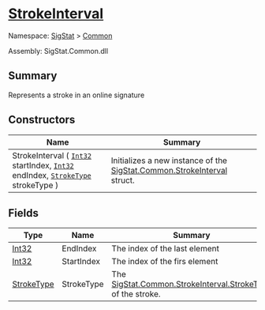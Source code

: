 # [StrokeInterval](./StrokeInterval.md)

Namespace: [SigStat]() > [Common](./README.md)

Assembly: SigStat.Common.dll

## Summary
Represents a stroke in an online signature

## Constructors

| Name | Summary | 
| --- | --- | 
| StrokeInterval ( [`Int32`](https://docs.microsoft.com/en-us/dotnet/api/System.Int32) startIndex, [`Int32`](https://docs.microsoft.com/en-us/dotnet/api/System.Int32) endIndex, [`StrokeType`](./StrokeType.md) strokeType ) | Initializes a new instance of the [SigStat.Common.StrokeInterval](https://github.com/sigstat/sigstat/tree/develop/docs/md/SigStat/Common/StrokeInterval.md) struct. | 


## Fields

| Type | Name | Summary | 
| --- | --- | --- | 
| [Int32](https://docs.microsoft.com/en-us/dotnet/api/System.Int32) | EndIndex | The index of the last element | 
| [Int32](https://docs.microsoft.com/en-us/dotnet/api/System.Int32) | StartIndex | The index of the firs element | 
| [StrokeType](./StrokeType.md) | StrokeType | The [SigStat.Common.StrokeInterval.StrokeType]() of the stroke. | 


